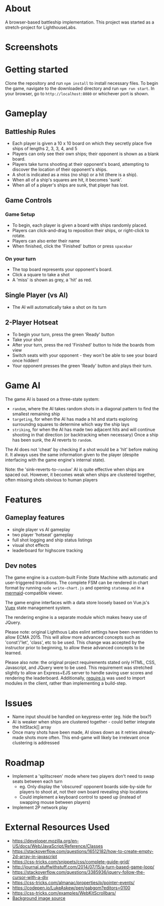 # About
A browser-based battleship implementation. This project was started as a stretch-project for LighthouseLabs.

# Screenshots

# Getting started
Clone the repository and run `npm install` to install necessary files. To begin the game, navigate to the downloaded directory and run `npm run start`. In your browser, go to `http://localhost:8080` or whichever port is shown.

# Gameplay
## Battleship Rules
- Each player is given a 10 x 10 board on which they secretly place five ships of lengths 2, 3, 3, 4, and 5
- Players can only see their own ships; their opponent is shown as a blank board.
- Players take turns shooting at their opponent's board, attempting to discover the location of their opponent's ships.
- A shot is indicated as a miss (no ship) or a hit (there is a ship).
- When all of a ship's squares are hit, it becomes 'sunk'.
- When all of a player's ships are sunk, that player has lost.

## Game Controls
### Game Setup
- To begin, each player is given a board with ships randomly placed.
- Players can click-and-drag to reposition their ships, or right-click to rotate.
- Players can also enter their name
- When finished, click the 'Finished' button or press `spacebar`

### On your turn
- The top board represents your opponent's board.
- Click a square to take a shot
- A 'miss' is shown as grey, a 'hit' as red.

## Single Player (vs AI)
- The AI will automatically take a shot on its turn

## 2-Player Hotseat
- To begin your turn, press the green 'Ready' button
- Take your shot
- After your turn, press the red 'Finished' button to hide the boards from view
- Switch seats with your opponent - they won't be able to see your board once hidden!
- Your opponent presses the green 'Ready' button and plays their turn.

# Game AI
The game AI is based on a three-state system:
- `random`, where the AI takes random shots in a diagonal pattern to find the smallest remaining ship
- `targeting`, for when the AI has made a hit and starts exploring surroundng squares to determine which way the ship lays
- `striking`, for when the AI has made two adjacent hits and will continue shooting in that direction (or backtracking when necessary)
Once a ship has been sunk, the AI reverts to `random`.

The AI does not 'cheat' by checking if a shot would be a 'hit' before making it. It always uses the same information given to the player (despite interfacing with the game engine's internal state).

Note: the 'sink-reverts-to-`random`' AI is quite effective when ships are spaced out. However, it becomes weak when ships are clustered together, often missing shots obvious to human players

# Features
## Gameplay features
- single player vs AI gameplay
- two player 'hotseat' gameplay
- full shot logging and ship status listings
- visual shot effects
- leaderboard for highscore tracking

## Dev notes
The game engine is a custom-built Finite State Machine with automatic and user-triggered transitions. The complete FSM can be rendered in chart format by running `node write-chart.js` and opening `statemap.md` in a [mermaid](https://mermaidjs.github.io/)-compatible viewer.

The game engine interfaces with a data store loosely based on Vue.js's [Vuex](https://github.com/vuejs/vuex) state management system.

The rendering engine is a separate module which makes heavy use of JQuery.

Please note: original Lighthous Labs eslint settings have been overridden to allow ECMA 2015. This will allow more advanced concepts such as 'const'/'let', 'class', etc to be used. This change was accepted by the instructor prior to beginning, to allow these advanced concepts to be learned.

Please also note: the original project requirements stated only HTML, CSS, Javascript, and JQuery were to be used. This requirement was stretched slightly to allow an Express+EJS server to handle saving user scores and rendering the leaderboard. Additionally, [require.js](https://github.com/requirejs/requirejs) was used to import modules in the client, rather than implementing a build-step.

# Issues
- Name input should be handled on keypress-enter (eg. hide the box?)
- AI is weaker when ships are clustered together - could better integrate the hitStack[] array
- Once many shots have been made, AI slows down as it retries already-made shots more often. This end-game will likely be irrelevant once clustering is addressed

# Roadmap
- Implement a 'splitscreen' mode where two players don't need to swap seats between each turn
  - eg. Only display the 'obscured' opponent boards side-by-side for players to shoot at, not their own board revealing ship locations
  - Could implement a keyboard control to speed up (instead of swapping mouse between players)
- Implement 2P network play

# External Resources Used
- https://developer.mozilla.org/en-US/docs/Web/JavaScript/Reference/Classes
- https://stackoverflow.com/questions/16512182/how-to-create-empty-2d-array-in-javascript
- https://css-tricks.com/snippets/css/complete-guide-grid/
- http://journal.stuffwithstuff.com/2014/07/15/a-turn-based-game-loop/
- https://stackoverflow.com/questions/3385936/jquery-follow-the-cursor-with-a-div
- https://css-tricks.com/almanac/properties/p/pointer-events/
- https://codepen.io/LukeAskew/pen/gabgom?editors=0100
- https://css-tricks.com/examples/WebKitScrollbars/
- [Background image source](http://www.kcra.com/article/grandmother-contracts-flesh-eating-bacteria-from-myrtle-beach-ocean-water-family-claims/10395694)